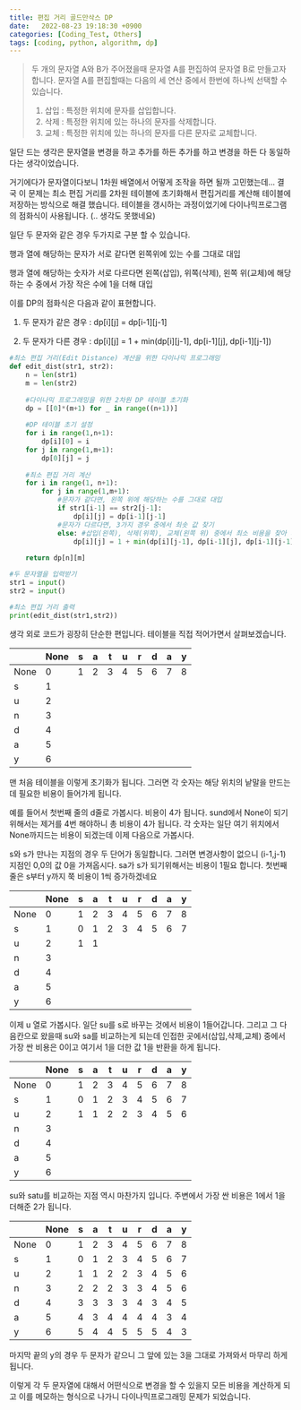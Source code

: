 ```yaml
---
title: 편집 거리 골드만삭스 DP
date:   2022-08-23 19:18:30 +0900
categories: [Coding_Test, Others]
tags: [coding, python, algorithm, dp]
---
```


> 두 개의 문자열 A와 B가 주어졌을때 문자열 A를 편집하여 문자열 B로 만들고자 합니다. 문자열 A를 편집할때는 다음의 세 연산 중에서 한번에 하나씩 선택할 수 있습니다.
> 
> 1. 삽입 : 특정한 위치에 문자를 삽입합니다.
> 2. 삭제 : 특정한 위치에 있는 하나의 문자를 삭제합니다.
> 3. 교체 : 특정한 위치에 있는 하나의 문자를 다른 문자로 교체합니다.

일단 드는 생각은 문자열을 변경을 하고 추가를 하든 추가를 하고 변경을 하든 다 동일하다는 생각이었습니다.

거기에다가 문자열이다보니 1차원 배열에서 어떻게 조작을 하면 될까 고민했는데... 결국 이 문제는 최소 편집 거리를 2차원 테이블에 초기화해서 편집거리를 계산해 테이블에 저장하는 방식으로 해결 했습니다.  테이블을 갱시하는 과정이었기에 다이나믹프로그램의 점화식이 사용됩니다. (.. 생각도 못했네요)


일단 두 문자와 같은 경우 두가지로 구분 할 수 있습니다.

행과 열에 해당하는 문자가 서로 같다면 왼쪽위에 있는 수를 그대로 대입

행과 열에 해당하는 숫자가 서로 다르다면 왼쪽(삽입), 위쪽(삭제), 왼쪽 위(교체)에 해당하는 수 중에서 가장 작은 수에 1을 더해 대입


이를 DP의 점화식은 다음과 같이 표현합니다.

1) 두 문자가 같은 경우 : dp[i][j] = dp[i-1][j-1]

2) 두 문자가 다른 경우 : dp[i][j] = 1 + min(dp[i][j-1], dp[i-1][j], dp[i-1][j-1])

```py
#최소 편집 거리(Edit Distance) 계산을 위한 다이나믹 프로그래밍
def edit_dist(str1, str2):
    n = len(str1)
    m = len(str2)
    
    #다이나믹 프로그래밍을 위한 2차원 DP 테이블 초기화
    dp = [[0]*(m+1) for _ in range((n+1))]
    
    #DP 테이블 초기 설정
    for i in range(1,n+1):
        dp[i][0] = i
    for j in range(1,m+1):
        dp[0][j] = j
        
    #최소 편집 거리 계산
    for i in range(1, n+1):
        for j in range(1,m+1):
            #문자가 같다면, 왼쪽 위에 해당하는 수를 그대로 대입
            if str1[i-1] == str2[j-1]:
                dp[i][j] = dp[i-1][j-1]
            #문자가 다르다면, 3가지 경우 중에서 최솟 값 찾기
            else: #삽입(왼쪽), 삭제(위쪽), 교체(왼쪽 위) 중에서 최소 비용을 찾아 대입
                dp[i][j] = 1 + min(dp[i][j-1], dp[i-1][j], dp[i-1][j-1])
    
    return dp[n][m]

#두 문자열을 입력받기
str1 = input()
str2 = input()

#최소 편집 거리 출력
print(edit_dist(str1,str2))
```

생각 외로 코드가 굉장히 단순한 편입니다. 테이블을 직접 적어가면서 살펴보겠습니다.

|  | None | s | a | t | u | r | d | a | y |
| --- | --- | --- | --- | --- | --- | --- | --- | --- | --- |
| None | 0 | 1 | 2 | 3 | 4 | 5 | 6 | 7 | 8 |
| s | 1 |  |  |  |  |  |  |  |  |
| u | 2 |  |  |  |  |  |  |  |  |
| n | 3 |  |  |  |  |  |  |  |  |
| d | 4 |  |  |  |  |  |  |  |  |
| a | 5 |  |  |  |  |  |  |  |  |
| y | 6 |  |  |  |  |  |  |  |  |

맨 처음 테이블을 이렇게 초기화가 됩니다. 그러면 각 숫자는 해당 위치의 낱말을 만드는데 필요한 비용이 들어가게 됩니다.

예를 들어서 첫번째 줄의 d줄로 가봅시다. 비용이 4가 됩니다. sund에서 None이 되기 위해서는 제거를 4번 해야하니 총 비용이 4가 됩니다. 각 숫자는 일단 여기 위치에서 None까지드는 비용이 되겠는데 이제 다음으로 가봅시다.

s와 s가 만나는 지점의 경우 두 단어가 동일합니다. 그러면 변경사항이 없으니 (i-1,j-1)지점인 0,0의 값 0을 가져옵시다. sa가 s가 되기위해서는 비용이 1필요 합니다. 첫번째 줄은 s부터 y까지 쭉 비용이 1씩 증가하겠네요

|  | None | s | a | t | u | r | d | a | y |
| --- | --- | --- | --- | --- | --- | --- | --- | --- | --- |
| None | 0 | 1 | 2 | 3 | 4 | 5 | 6 | 7 | 8 |
| s | 1 | 0 | 1 | 2 | 3 | 4 | 5 | 6 | 7 |
| u | 2 | 1 | 1 |  |  |  |  |  |  |
| n | 3 |  |  |  |  |  |  |  |  |
| d | 4 |  |  |  |  |  |  |  |  |
| a | 5 |  |  |  |  |  |  |  |  |
| y | 6 |  |  |  |  |  |  |  |  |

이제 u 열로 가봅시다. 일단 su를 s로 바꾸는 것에서 비용이 1들어갑니다. 그리고 그 다음칸으로 왔을때 su와 sa를 비교하는게 되는데 인접한 곳에서(삽입,삭제,교체) 중에서 가장 싼 비용은 0이고 여기서 1을 더한 값 1을 반환을 하게 됩니다.

|  | None | s | a | t | u | r | d | a | y |
| --- | --- | --- | --- | --- | --- | --- | --- | --- | --- |
| None | 0 | 1 | 2 | 3 | 4 | 5 | 6 | 7 | 8 |
| s | 1 | 0 | 1 | 2 | 3 | 4 | 5 | 6 | 7 |
| u | 2 | 1 | 1 | 2 | 2 | 3 | 4 | 5 | 6 |
| n | 3 |  |  |  |  |  |  |  |  |
| d | 4 |  |  |  |  |  |  |  |  |
| a | 5 |  |  |  |  |  |  |  |  |
| y | 6 |  |  |  |  |  |  |  |  |

su와 satu를 비교하는 지점 역시 마찬가지 입니다. 주변에서 가장 싼 비용은 1에서 1을 더해준 2가 됩니다.

|  | None | s | a | t | u | r | d | a | y |
| --- | --- | --- | --- | --- | --- | --- | --- | --- | --- |
| None | 0 | 1 | 2 | 3 | 4 | 5 | 6 | 7 | 8 |
| s | 1 | 0 | 1 | 2 | 3 | 4 | 5 | 6 | 7 |
| u | 2 | 1 | 1 | 2 | 2 | 3 | 4 | 5 | 6 |
| n | 3 | 2 | 2 | 2 | 3 | 3 | 4 | 5 | 6 |
| d | 4 | 3 | 3 | 3 | 3 | 4 | 3 | 4 | 5 |
| a | 5 | 4 | 3 | 4 | 4 | 4 | 4 | 3 | 4 |
| y | 6 | 5 | 4 | 4 | 5 | 5 | 5 | 4 | 3 |

마지막 끝의 y의 경우 두 문자가 같으니 그 앞에 있는 3을 그대로 가져와서 마무리 하게 됩니다.

이렇게 각 두 문자열에 대해서 어떤식으로 변경을 할 수 있을지 모든 비용을 계산하게 되고 이를 메모하는 형식으로 나가니 다이나믹프로그래밍 문제가 되었습니다.